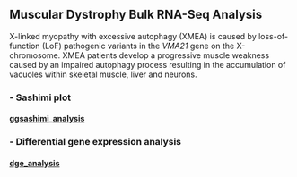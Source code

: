 ## Muscular Dystrophy Bulk RNA-Seq Analysis
X-linked myopathy with excessive autophagy (XMEA) is caused by loss-of-function (LoF) pathogenic variants in the _VMA21_ gene on the X-chromosome. XMEA patients develop a progressive muscle weakness caused by an impaired autophagy process resulting in the accumulation of vacuoles within skeletal muscle, liver and neurons. 

### - Sashimi plot 
#### [ggsashimi_analysis](https://github.com/uab-cgds-worthey/muscular_dystrophy_rnaseq_vma21_manuscript/tree/main/ggsashimi_analysis)
### - Differential gene expression analysis
#### [dge_analysis](https://github.com/uab-cgds-worthey/muscular_dystrophy_rnaseq_vma21_manuscript/tree/main/dge)
